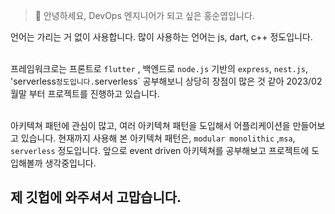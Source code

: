 
> 👋 안녕하세요, DevOps 엔지니어가 되고 싶은 홍순엽입니다.

언어는 가리는 거 없이 사용합니다. 많이 사용하는 언어는 js, dart, c++ 정도입니다. <br><br>

프레임워크로는 프론트로 `flutter` , 백엔드로 `node.js` 기반의 `express`, `nest.js`, 'serverless` 정도입니다. `serverless` 공부해보니 상당히 장점이 많은 것 같아 2023/02 월말 부터 프로젝트를 진행하고 있습니다.
<br>

<br> 아키텍쳐 패턴에 관심이 많고, 여러 아키텍쳐 패턴을 도입해서 어플리케이션을 만들어보고 있습니다. 현재까지 사용해 본 아키텍쳐 패턴은, `modular monolithic` ,`msa`, `serverless` 정도입니다. 
앞으로 event driven 아키텍쳐를 공부해보고 프로젝트에 도입해볼까 생각중입니다. 

제 깃헙에 와주셔서 고맙습니다. 
---
